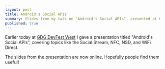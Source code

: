 ```yaml
---
layout: post
title: Android's Social APIs
summary: Slides from my talk on "Android's Social APIs", presented at GDG DevFest West earlier today.
published: true
---
```


Earlier today at [GDG DevFest West](http://devfestwest.com) I gave a presentation titled "Android's Social APIs", covering topics like the Social Stream, NFC, NSD, and WiFi Direct.

The slides from the presentation are now online. Hopefully people find them useful!

<script class="speakerdeck-embed" data-id="5083714ef713ac000200e1f5" data-ratio="1.3333333333333333" src="//speakerdeck.com/assets/embed.js"></script>